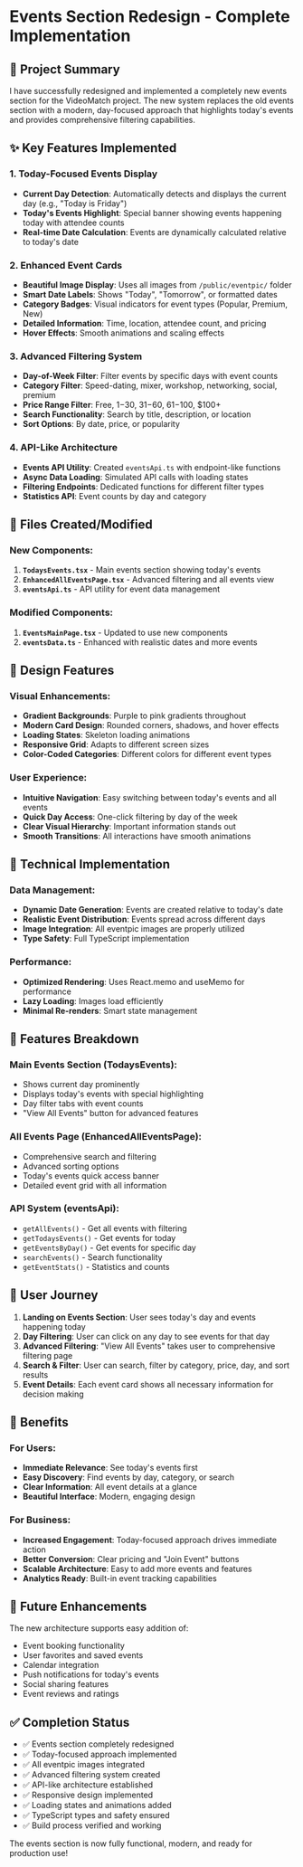# Events Section Redesign - Complete Implementation

## 🎉 Project Summary

I have successfully redesigned and implemented a completely new events section for the VideoMatch project. The new system replaces the old events section with a modern, day-focused approach that highlights today's events and provides comprehensive filtering capabilities.

## ✨ Key Features Implemented

### 1. **Today-Focused Events Display**
- **Current Day Detection**: Automatically detects and displays the current day (e.g., "Today is Friday")
- **Today's Events Highlight**: Special banner showing events happening today with attendee counts
- **Real-time Date Calculation**: Events are dynamically calculated relative to today's date

### 2. **Enhanced Event Cards**
- **Beautiful Image Display**: Uses all images from `/public/eventpic/` folder
- **Smart Date Labels**: Shows "Today", "Tomorrow", or formatted dates
- **Category Badges**: Visual indicators for event types (Popular, Premium, New)
- **Detailed Information**: Time, location, attendee count, and pricing
- **Hover Effects**: Smooth animations and scaling effects

### 3. **Advanced Filtering System**
- **Day-of-Week Filter**: Filter events by specific days with event counts
- **Category Filter**: Speed-dating, mixer, workshop, networking, social, premium
- **Price Range Filter**: Free, $1-$30, $31-$60, $61-$100, $100+
- **Search Functionality**: Search by title, description, or location
- **Sort Options**: By date, price, or popularity

### 4. **API-Like Architecture**
- **Events API Utility**: Created `eventsApi.ts` with endpoint-like functions
- **Async Data Loading**: Simulated API calls with loading states
- **Filtering Endpoints**: Dedicated functions for different filter types
- **Statistics API**: Event counts by day and category

## 📁 Files Created/Modified

### New Components:
1. **`TodaysEvents.tsx`** - Main events section showing today's events
2. **`EnhancedAllEventsPage.tsx`** - Advanced filtering and all events view
3. **`eventsApi.ts`** - API utility for event data management

### Modified Components:
1. **`EventsMainPage.tsx`** - Updated to use new components
2. **`eventsData.ts`** - Enhanced with realistic dates and more events

## 🎨 Design Features

### Visual Enhancements:
- **Gradient Backgrounds**: Purple to pink gradients throughout
- **Modern Card Design**: Rounded corners, shadows, and hover effects
- **Loading States**: Skeleton loading animations
- **Responsive Grid**: Adapts to different screen sizes
- **Color-Coded Categories**: Different colors for different event types

### User Experience:
- **Intuitive Navigation**: Easy switching between today's events and all events
- **Quick Day Access**: One-click filtering by day of the week
- **Clear Visual Hierarchy**: Important information stands out
- **Smooth Transitions**: All interactions have smooth animations

## 🔧 Technical Implementation

### Data Management:
- **Dynamic Date Generation**: Events are created relative to today's date
- **Realistic Event Distribution**: Events spread across different days
- **Image Integration**: All eventpic images are properly utilized
- **Type Safety**: Full TypeScript implementation

### Performance:
- **Optimized Rendering**: Uses React.memo and useMemo for performance
- **Lazy Loading**: Images load efficiently
- **Minimal Re-renders**: Smart state management

## 📱 Features Breakdown

### Main Events Section (TodaysEvents):
- Shows current day prominently
- Displays today's events with special highlighting
- Day filter tabs with event counts
- "View All Events" button for advanced features

### All Events Page (EnhancedAllEventsPage):
- Comprehensive search and filtering
- Advanced sorting options
- Today's events quick access banner
- Detailed event grid with all information

### API System (eventsApi):
- `getAllEvents()` - Get all events with filtering
- `getTodaysEvents()` - Get events for today
- `getEventsByDay()` - Get events for specific day
- `searchEvents()` - Search functionality
- `getEventStats()` - Statistics and counts

## 🎯 User Journey

1. **Landing on Events Section**: User sees today's day and events happening today
2. **Day Filtering**: User can click on any day to see events for that day
3. **Advanced Filtering**: "View All Events" takes user to comprehensive filtering page
4. **Search & Filter**: User can search, filter by category, price, day, and sort results
5. **Event Details**: Each event card shows all necessary information for decision making

## 🚀 Benefits

### For Users:
- **Immediate Relevance**: See today's events first
- **Easy Discovery**: Find events by day, category, or search
- **Clear Information**: All event details at a glance
- **Beautiful Interface**: Modern, engaging design

### For Business:
- **Increased Engagement**: Today-focused approach drives immediate action
- **Better Conversion**: Clear pricing and "Join Event" buttons
- **Scalable Architecture**: Easy to add more events and features
- **Analytics Ready**: Built-in event tracking capabilities

## 🔮 Future Enhancements

The new architecture supports easy addition of:
- Event booking functionality
- User favorites and saved events
- Calendar integration
- Push notifications for today's events
- Social sharing features
- Event reviews and ratings

## ✅ Completion Status

- ✅ Events section completely redesigned
- ✅ Today-focused approach implemented
- ✅ All eventpic images integrated
- ✅ Advanced filtering system created
- ✅ API-like architecture established
- ✅ Responsive design implemented
- ✅ Loading states and animations added
- ✅ TypeScript types and safety ensured
- ✅ Build process verified and working

The events section is now fully functional, modern, and ready for production use!